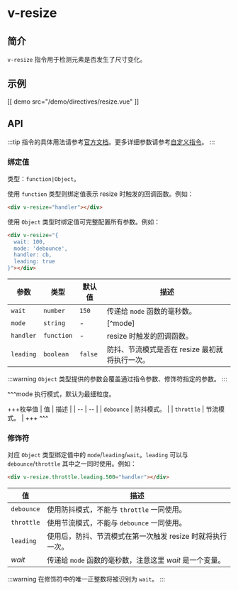# v-resize

## 简介

`v-resize` 指令用于检测元素是否发生了尺寸变化。

## 示例

[[ demo src="/demo/directives/resize.vue" ]]

## API

:::tip
指令的具体用法请参考[官方文档](https://cn.vuejs.org/v2/guide/syntax.html#%E6%8C%87%E4%BB%A4)。更多详细参数请参考[自定义指令](https://cn.vuejs.org/v2/guide/custom-directive.html#%E9%92%A9%E5%AD%90%E5%87%BD%E6%95%B0%E5%8F%82%E6%95%B0)。
:::

### 绑定值

类型：`function|Object`。

使用 `function` 类型则绑定值表示 resize 时触发的回调函数。例如：

```html
<div v-resize="handler"></div>
```

使用 `Object` 类型时绑定值可完整配置所有参数。例如：

```html
<div v-resize="{
  wait: 100,
  mode: 'debounce',
  handler: cb,
  leading: true
}"></div>
```

| 参数 | 类型 | 默认值 | 描述 |
| -- | -- | -- | -- |
| `wait` | `number` | `150` | 传递给 `mode` 函数的毫秒数。 |
| `mode` | `string` | - | [^mode] |
| `handler` | `function` | - | resize 时触发的回调函数。 |
| `leading` | `boolean` | `false` | 防抖、节流模式是否在 resize 最初就将执行一次。 |

:::warning
 `Object` 类型提供的参数会覆盖通过指令参数、修饰符指定的参数。
:::

^^^mode
执行模式，默认为最细粒度。

+++枚举值
| 值 | 描述 |
| -- | -- |
| `debounce` | 防抖模式。 |
| `throttle` | 节流模式。 |
+++
^^^

### 修饰符

对应 `Object` 类型绑定值中的 `mode`/`leading`/`wait`。`leading` 可以与 `debounce`/`throttle` 其中之一同时使用。例如：

```html
<div v-resize.throttle.leading.500="handler"></div>
```

| 值 | 描述 |
| -- | -- |
| `debounce` | 使用防抖模式，不能与 `throttle` 一同使用。 |
| `throttle` | 使用节流模式，不能与 `debounce` 一同使用。 |
| `leading` | 使用后，防抖、节流模式在第一次触发 resize 时就将执行一次。 |
| <var>wait</var> | 传递给 `mode` 函数的毫秒数，注意这里 <var>wait</var> 是一个变量。 |

:::warning
在修饰符中的唯一正整数将被识别为 `wait`。
:::
